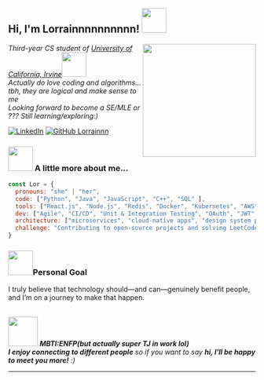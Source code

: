 <h2> Hi, I'm Lorrainnnnnnnnnn! <img src="https://media.giphy.com/media/mGcNjsfWAjY5AEZNw6/giphy.gif" width="50"></h2>
<img align='right' src="https://media.giphy.com/media/WUlplcMpOCEmTGBtBW/giphy.gif" width="230">
<p><em>Third-year CS student of <a href="https://uci.edu/">University of California, Irvine</a><img src="https://media3.giphy.com/media/v1.Y2lkPTc5MGI3NjExcTVwNzM3N2ExdDcybDg0ZjF4ZHM0dGVvbWkzaW9pcWZ0ajQ5M29iMSZlcD12MV9pbnRlcm5hbF9naWZfYnlfaWQmY3Q9Zw/u48zGxF3kJ80XemhJ3/giphy.gif" width="50">
</br>Actually do love coding and algorithms... tbh, they are logical and make sense to me
</br>Looking forward to become a SE/MLE or ??? Still learning/exploring:)
</em></p>

[![LinkedIn](https://img.shields.io/badge/-LinkedIn-blue?style=flat-square&logo=linkedin&logoColor=white)](https://www.linkedin.com/in/lorraine-luo-078779275/)
[![GitHub Lorrainnn](https://img.shields.io/github/followers/Lorrainnn?label=follow&style=social)](https://github.com/Lorrainnn)


### <img src="https://media1.giphy.com/media/v1.Y2lkPTc5MGI3NjExamNwZ2FhZmh4d2lkOGR4N2Ridzl3Yndjcm4wZ3g2MnRkN3YxbXh5cyZlcD12MV9pbnRlcm5hbF9naWZfYnlfaWQmY3Q9cw/1NQ019AXhZyj7Lk7PI/giphy.gif" width="50"> A little more about me...  

```javascript
const Lor = {
  pronouns: "she" | "her",
  code: ["Python", "Java", "JavaScript", "C++", "SQL" ],
  tools: ["React.js", "Node.js", "Redis", "Docker", "Kubernetes", "AWS", "PostgreSQL", "MySQL"],
  dev: ["Agile", "CI/CD", "Unit & Integration Testing", "OAuth", "JWT", "REST APIs"],
  architecture: ["microservices", "cloud-native apps", "design system patterns"],
  challenge: "Contributing to open-source projects and solving LeetCode challenges"
}
```
<h3><img src="https://media0.giphy.com/media/v1.Y2lkPTc5MGI3NjExbWV4NDQyNmp0OGR3d2Z6cGU5bjBiOXdqb3lsM2IwdDZpZnhlNmJrcyZlcD12MV9pbnRlcm5hbF9naWZfYnlfaWQmY3Q9cw/fdt4RGJKIi1ZbIhPvn/giphy.gif" width="50">Personal Goal</h3>
<p>I truly believe that technology should—and can—genuinely benefit people, and I’m on a journey to make that happen.</p>


</br><img src="https://media.giphy.com/media/LnQjpWaON8nhr21vNW/giphy.gif" width="60"> <em><b>MBTI:ENFP(but actually super TJ in work lol) </br>I enjoy connecting to different people</b> so if you want to say <b>hi, I'll be happy to meet you more!</b> :)</em>

---
